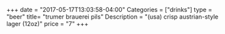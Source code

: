 +++
date = "2017-05-17T13:03:58-04:00"
Categories = ["drinks"]
type = "beer"
title= "trumer brauerei pils"
Description = "(usa) crisp austrian-style lager (12oz)"
price = "7"
+++
